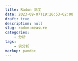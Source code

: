 ```yaml
---
title: Radon 测度
date: 2023-09-07T19:26:53+02:00
draft: true
description: null
slug: radon-measure
categories:
    - 分析
tags:
    - 实分析
markup: pandoc
---
```


